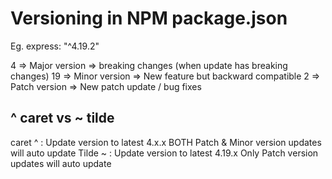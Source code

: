 # Versioning in NPM package.json

Eg. express: "^4.19.2"

4 => Major version => breaking changes (when update has breaking changes)
19 => Minor version => New feature but backward compatible
2 => Patch version => New patch update / bug fixes

## ^ caret vs ~ tilde

caret ^ : Update version to latest 4.x.x BOTH Patch & Minor version updates will auto update
Tilde ~ : Update version to latest 4.19.x Only Patch version updates will auto update
